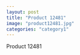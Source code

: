 ```yaml
---
layout: post
title: "Product 12481"
image: "product12481.jpg"
categories: "category1"
---
```

Product 12481
